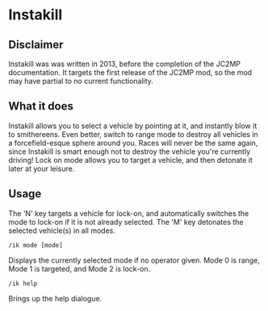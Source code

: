 # Instakill

## Disclaimer

Instakill was was written in 2013, before the completion of the JC2MP documentation. It targets the first release of the JC2MP mod, so the mod may have partial to no current functionality.

## What it does

Instakill allows you to select a vehicle by pointing at it, and instantly blow it to smithereens. Even better, switch to range mode to destroy all vehicles in a forcefield-esque sphere around you. Races will never be the same again, since Instakill is smart enough not to destroy the vehicle you're currently driving! Lock on mode allows you to target a vehicle, and then detonate it later at your leisure.

## Usage
The 'N' key targets a vehicle for lock-on, and automatically switches the mode to lock-on if it is not already selected. The 'M' key detonates the selected vehicle(s) in all modes.

    /ik mode [mode]
Displays the currently selected mode if no operator given. Mode 0 is range, Mode 1 is targeted, and Mode 2 is lock-on.

    /ik help 
Brings up the help dialogue.
